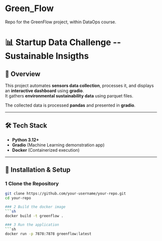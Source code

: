 # Green_Flow
Repo for the GreenFlow project, within DataOps course.

# 📊 Startup Data Challenge -- Sustainable Insigths

## 📖 Overview  
This project automates **sensors data collection**, processes it, and displays an **interactive dashboard** using **gradio**.  
It gathers **environmental sustainability data** using parquet files.  

The collected data is processed **pandas** and presented in **gradio**.  

---

## 🛠️ Tech Stack  
- **Python 3.12+**  
- **Gradio** (Machine Learning demonstration app)  
- **Docker** (Containerized execution)  

---

## 🔧 Installation & Setup  

### 1️ Clone the Repository  
```sh
git clone https://github.com/your-username/your-repo.git
cd your-repo

### 2 Build the docker image
```sh
docker build -t greenflow .

### 3 Run the application
```sh
docker run -p 7878:7878 greenflow:latest

